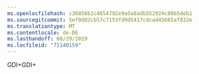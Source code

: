 ```yaml
---
ms.openlocfilehash: c36856b2c4654792e9a5a8adb552924c86b5deb1
ms.sourcegitcommit: 5ef0d02cb57c7153fd9d5417cdcad45665af832e
ms.translationtype: MT
ms.contentlocale: de-DE
ms.lasthandoff: 08/29/2019
ms.locfileid: "71140159"
---
```

<span data-ttu-id="f1660-101">GDI+</span><span class="sxs-lookup"><span data-stu-id="f1660-101">GDI+</span></span>